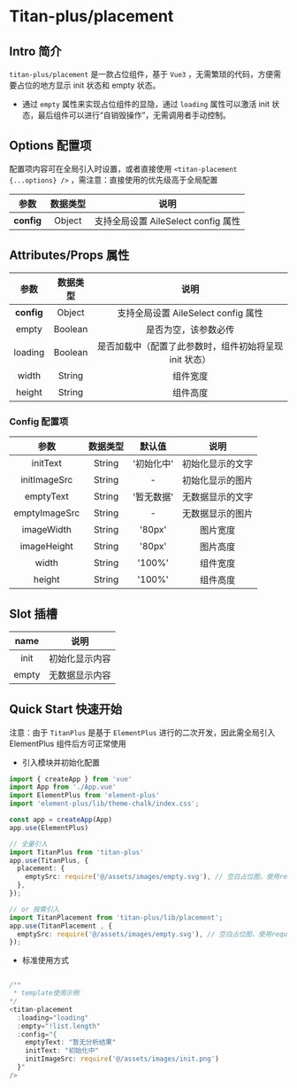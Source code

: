 # Titan-plus/placement

## Intro 简介

`titan-plus/placement` 是一款占位组件，基于 `Vue3` ，无需繁琐的代码，方便需要占位的地方显示 init 状态和 empty 状态。

- 通过 `empty` 属性来实现占位组件的显隐，通过 `loading` 属性可以激活 init 状态，最后组件可以进行“自销毁操作”，无需调用者手动控制。

## Options 配置项

配置项内容可在全局引入时设置，或者直接使用 `<titan-placement {...options} />` ，需注意：直接使用的优先级高于全局配置

|       参数       | 数据类型 |                说明                |
| :--------------: | :------: | :---------------------------------: |
| **config** |  Object  | 支持全局设置 AileSelect config 属性 |

## Attributes/Props 属性

|       参数       | 数据类型 |                          说明                          |
| :--------------: | :------: | :----------------------------------------------------: |
| **config** |  Object  |          支持全局设置 AileSelect config 属性          |
|      empty      | Boolean |                  是否为空，该参数必传                  |
|     loading     | Boolean | 是否加载中（配置了此参数时，组件初始将呈现 init 状态） |
|      width      |  String  |                        组件宽度                        |
|      height      |  String  |                        组件高度                        |

### Config 配置项

|     参数     | 数据类型 |   默认值   |       说明       |
| :-----------: | :------: | :--------: | :--------------: |
|   initText   |  String  | '初始化中' | 初始化显示的文字 |
| initImageSrc |  String  |     -     | 初始化显示的图片 |
|   emptyText   |  String  | '暂无数据' | 无数据显示的文字 |
| emptyImageSrc |  String  |     -     | 无数据显示的图片 |
|  imageWidth  |  String  |   '80px'   |     图片宽度     |
|  imageHeight  |  String  |   '80px'   |     图片高度     |
|     width     |  String  |   '100%'   |     组件宽度     |
|    height    |  String  |   '100%'   |     组件高度     |

## Slot 插槽

| name |      说明      |
| :---: | :------------: |
| init | 初始化显示内容 |
| empty | 无数据显示内容 |

## Quick Start 快速开始

注意：由于 `TitanPlus` 是基于 `ElementPlus` 进行的二次开发，因此需全局引入 ElementPlus 组件后方可正常使用

- 引入模块并初始化配置

```ts
import { createApp } from 'vue'
import App from './App.vue'
import ElementPlus from 'element-plus'
import 'element-plus/lib/theme-chalk/index.css';

const app = createApp(App)
app.use(ElementPlus)

// 全量引入
import TitanPlus from 'titan-plus'
app.use(TitanPlus, {
  placement: {
    emptySrc: require('@/assets/images/empty.svg'), // 空白占位图，使用require引入静态目录下的图片，或使用网络图片
  },
});

// or 按需引入
import TitanPlacement from 'titan-plus/lib/placement';
app.use(TitanPlacement , {
  emptySrc: require('@/assets/images/empty.svg'), // 空白占位图，使用require引入静态目录下的图片，或使用网络图片
});
```

- 标准使用方式

```javascript

/**
 * template使用示例
*/
<titan-placement
  :loading="loading"
  :empty="!list.length"
  :config="{
    emptyText: "暂无分析结果"
    initText: "初始化中"
    initImageSrc: require('@/assets/images/init.png')
  }"
/>

```
